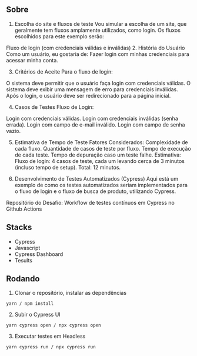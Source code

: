 ## Sobre

1. Escolha do site e fluxos de teste
Vou simular a escolha de um site, que geralmente tem fluxos amplamente utilizados, como login. Os fluxos escolhidos para este exemplo serão:

Fluxo de login (com credenciais válidas e inválidas)
2. História do Usuário
Como um usuário, eu gostaria de:
Fazer login com minhas credenciais para acessar minha conta.

3. Critérios de Aceite
Para o fluxo de login:

O sistema deve permitir que o usuário faça login com credenciais válidas.
O sistema deve exibir uma mensagem de erro para credenciais inválidas.
Após o login, o usuário deve ser redirecionado para a página inicial.

4. Casos de Testes
Fluxo de Login:

Login com credenciais válidas.
Login com credenciais inválidas (senha errada).
Login com campo de e-mail inválido.
Login com campo de senha vazio.

5. Estimativa de Tempo de Teste
Fatores Considerados:
Complexidade de cada fluxo.
Quantidade de casos de teste por fluxo.
Tempo de execução de cada teste.
Tempo de depuração caso um teste falhe.
Estimativa:
Fluxo de login: 4 casos de teste, cada um levando cerca de 3 minutos (incluso tempo de setup). Total: 12 minutos.

6. Desenvolvimento de Testes Automatizados (Cypress)
Aqui está um exemplo de como os testes automatizados seriam implementados para o fluxo de login e o fluxo de busca de produto, utilizando Cypress.

Repositório do Desafio: Workflow de testes contínuos em Cypress no Github Actions

## Stacks
- Cypress
- Javascript
- Cypress Dashboard
- Tesults

## Rodando

1. Clonar o repositório, instalar as dependências
```
yarn / npm install
```

2. Subir o Cypress UI
```
yarn cypress open / npx cypress open 
```

3. Executar testes em Headless
```
yarn cypress run / npx cypress run 
```

